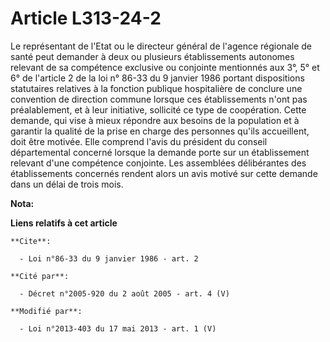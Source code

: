 # Article L313-24-2

Le représentant de l'Etat ou le directeur général de l'agence régionale de santé peut demander à deux ou plusieurs
établissements autonomes relevant de sa compétence exclusive ou conjointe mentionnés aux 3°, 5° et 6° de l'article 2 de la
loi n° 86-33 du 9 janvier 1986 portant dispositions statutaires relatives à la fonction publique hospitalière de conclure une
convention de direction commune lorsque ces établissements n'ont pas préalablement, et à leur initiative, sollicité ce type
de coopération. Cette demande, qui vise à mieux répondre aux besoins de la population et à garantir la qualité de la prise en
charge des personnes qu'ils accueillent, doit être motivée. Elle comprend l'avis du président du conseil départemental
concerné lorsque la demande porte sur un établissement relevant d'une compétence conjointe. Les assemblées délibérantes des
établissements concernés rendent alors un avis motivé sur cette demande dans un délai de trois mois.

**Nota:**



**Liens relatifs à cet article**

	**Cite**:

	  - Loi n°86-33 du 9 janvier 1986 - art. 2

	**Cité par**:

	  - Décret n°2005-920 du 2 août 2005 - art. 4 (V)

	**Modifié par**:

	  - Loi n°2013-403 du 17 mai 2013 - art. 1 (V)
